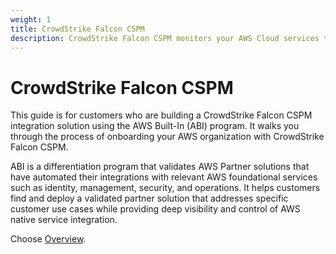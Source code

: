 ```yaml
---
weight: 1
title: CrowdStrike Falcon CSPM
description: CrowdStrike Falcon CSPM monitors your AWS Cloud services to detect critical security issues, common configuration errors, and patterns of suspicious behavior.
---
```


# CrowdStrike Falcon CSPM

This guide is for customers who are building a CrowdStrike Falcon CSPM integration solution using the AWS Built-In (ABI) program. It walks you through the process of onboarding your AWS organization with CrowdStrike Falcon CSPM.

ABI is a differentiation program that validates AWS Partner solutions that have automated their integrations with relevant AWS foundational services such as identity, management, security, and operations. It helps customers find and deploy a validated partner solution that addresses specific customer use cases while providing deep visibility and control of AWS native service integration.

Choose [Overview](/overview/index.html).

